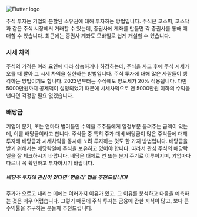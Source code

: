 ![Flutter logo](resource:assets/images/stock.png)

    
주식 투자는 기업의 분할된 소유권에 대해 투자하는 방법입니다. 주식은 코스피, 코스닥과 같은 주식 시장에서 거래할 수 있는데, 증권사에 계좌를 만들면 각 증권사를 통해 매매할 수 있습니다. 최근에는 증권사 계좌도 모바일로 쉽게 개설할 수 있습니다.
  


### 시세 차익
주식의 가격은 여러 요인에 따라 상승하거나 하강하는데, 주식을 사고 후에 주식 시세가 오를 때 팔아 그 시세 차익을 실현하는 방법입니다. 주식 투자에 대해 많은 사람들이 생각하는 방법이기도 합니다. 2023년부터는 주식에도 양도세가 20% 적용됩니다. 다만 5000만원까지 공제액이 설정되었기 때문에 시세차익으로 연 5000만원 이하의 수익을 낸다면 걱정할 필요 없겠습니다.
    


### 배당금
기업이 분기, 또는 연마다 벌어들인 수익을 주주들에게 일정부분 돌려주는 금액이 있는데, 이를 배당금이라고 합니다. 주식들 중 특히 주가 대비 배당금이 많은 주식들에 대해 투자해 배당금과 시세차익을 동시에 노려 투자하는 것도 한 가지 방법입니다. 배당금을 받기 위해서는 배당락일에 주식을 보유하고 있어야 합니다. 따라서 관심 주식의 배당락일을 잘 체크하시기 바랍니다. 배당은 대체로 연 또는 분기 주기로 이루어지며, 기업마다 다르니 꼭 확인하고 투자하시기 바랍니다.

##### 배당주 투자에 관심이 있다면 ‘먼슬리’ 앱을 추천드립니다!


주가가 오르고 내리는 데에는 여러가지 이유가 있고, 그 이유를 분석하고 다음을 예측하는 것은 매우 어렵습니다. 그렇기 때문에 주식 투자는 금융에 관한 지식이 많고, 보다 큰 수익률을 추구하는 분들께 추천드립니다.
  




  